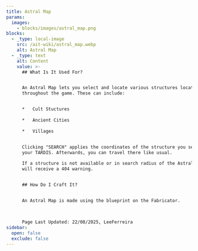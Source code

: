 ```yaml
---
title: Astral Map
params:
  images:
    - blocks/images/astral_map.png
blocks:
  - _type: local-image
    src: /ait-wiki/astral_map.webp
    alt: Astral Map
  - _type: text
    alt: Content
    value: >-
      ## What Is It Used For?


      An Astral Map lets you select and locate various structures located
      throughout the game. These can include:


      *   Cult Stuctures
          
      *   Ancient Cities
          
      *   Villages
          

      Clicking "SEARCH" applies the coordinates of the structure you selected to
      your TARDIS. Afterwards, you can travel there like usual.  

      If a structure is not available or in search radius of the Astral Map, you
      will receive a 404 warning.


      ## How Do I Craft It?


      An Astral Map is made using the blueprint on the Fabricator.  
        

        
      Page Last Updated: 22/08/2025, LeeFerreira
sidebar:
  open: false
  exclude: false
---
```


